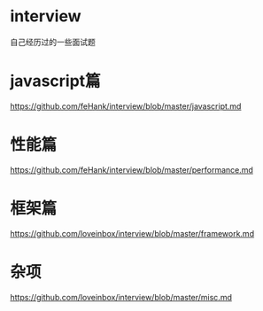 # interview
自己经历过的一些面试题

# javascript篇
https://github.com/feHank/interview/blob/master/javascript.md

# 性能篇
https://github.com/feHank/interview/blob/master/performance.md

# 框架篇
https://github.com/loveinbox/interview/blob/master/framework.md

# 杂项
https://github.com/loveinbox/interview/blob/master/misc.md

